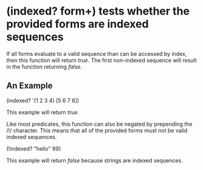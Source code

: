 # (indexed? form+) tests whether the provided forms are indexed sequences
If all forms evaluate to a valid sequence than can be accessed by index, then this function will return _true_. The first non-indexed sequence will result in the function returning _false_.

## An Example

  (indexed? '(1 2 3 4) [5 6 7 8])

This example will return _true_.

Like most predicates, this function can also be negated by prepending the /!/ character. This means that all of the provided forms must not be valid indexed sequences.

  (!indexed? "hello" 99)

This example will return _false_ because strings are indexed sequences.
